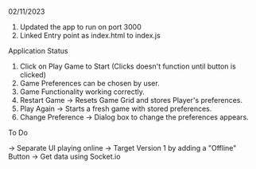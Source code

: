 02/11/2023

1. Updated the app to run on port 3000
2. Linked Entry point as index.html to index.js

Application Status

1. Click on Play Game to Start (Clicks doesn't function until button is clicked)
2. Game Preferences can be chosen by user.
3. Game Functionality working correctly.
4. Restart Game -> Resets Game Grid and stores Player's preferences.
5. Play Again -> Starts a fresh game with stored preferences.
6. Change Preference -> Dialog box to change the preferences appears.

To Do

-> Separate UI playing online
-> Target Version 1 by adding a "Offline" Button
-> Get data using Socket.io
